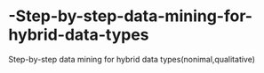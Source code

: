 # -Step-by-step-data-mining-for-hybrid-data-types
 Step-by-step data mining for hybrid data types(nonimal,qualitative)
